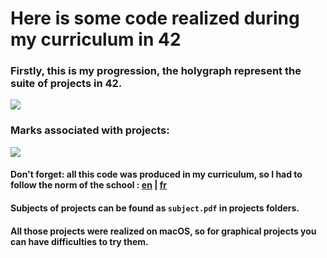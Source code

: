 # Here is some code realized during my curriculum in 42

### Firstly, this is my progression, the holygraph represent the suite of projects in 42.

![](https://raw.githubusercontent.com/louregni/42-School/master/resources/holygraph.png)

### Marks associated with projects:

![](https://raw.githubusercontent.com/louregni/42-School/master/resources/school-record.png)

#### Don't forget: all this code was produced in my curriculum, so I had to follow the norm of the school : [en](https://github.com/louregni/42-School/blob/master/resources/norme.en.pdf) | [fr](https://github.com/louregni/42-School/blob/master/resources/norme.fr.pdf)

#### Subjects of projects can be found as ```subject.pdf``` in projects folders.

#### All those projects were realized on macOS, so for graphical projects you can have difficulties to try them.
